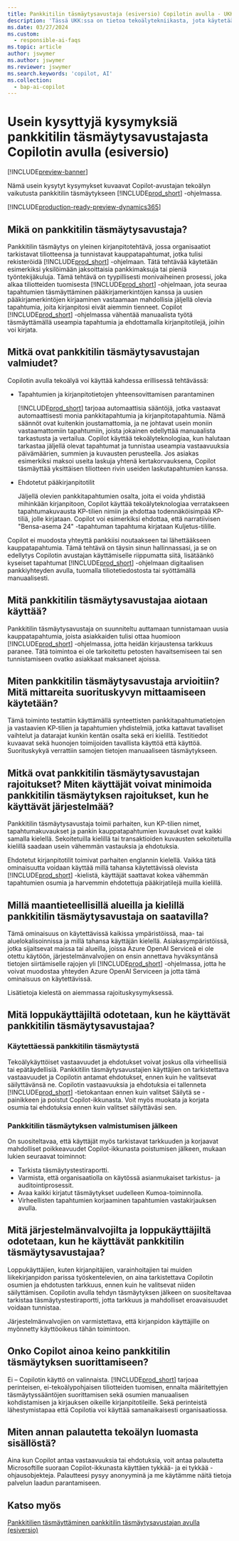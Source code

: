 ```yaml
---
title: Pankkitilin täsmäytysavustaja (esiversio) Copilotin avulla - UKK
description: 'Tässä UKK:ssa on tietoa tekoälytekniikasta, jota käytetään pankkitilien ja tiliotteiden täsmäytykseen Business Centralissa. Siinä on tärkeitä seikkoja ja tietoja siitä, miten tekoälyä käytetään, miten sitä on testattu ja arvioitu, sekä tiettyjä rajoituksia.'
ms.date: 03/27/2024
ms.custom:
  - responsible-ai-faqs
ms.topic: article
author: jswymer
ms.author: jswymer
ms.reviewer: jswymer
ms.search.keywords: 'copilot, AI'
ms.collection:
  - bap-ai-copilot
---
```


# Usein kysyttyjä kysymyksiä pankkitilin täsmäytysavustajasta Copilotin avulla (esiversio)

[!INCLUDE[preview-banner](includes/preview-banner.md)]

Nämä usein kysytyt kysymykset kuvaavat Copilot-avustajan tekoälyn vaikutusta pankkitilin täsmäytykseen [!INCLUDE[prod_short](includes/prod_short.md)] -ohjelmassa.

[!INCLUDE[production-ready-preview-dynamics365](includes/production-ready-preview-dynamics365.md)]

## Mikä on pankkitilin täsmäytysavustaja?

Pankkitilin täsmäytys on yleinen kirjanpitotehtävä, jossa organisaatiot tarkistavat tiliotteensa ja tunnistavat kauppatapahtumat, jotka tulisi rekisteröidä [!INCLUDE[prod_short](includes/prod_short.md)] -ohjelmaan. Tätä tehtävää käytetään esimerkiksi yksilöimään jaksoittaisia pankkimaksuja tai pieniä työntekijäkuluja. Tämä tehtävä on tyypillisesti monivaiheinen prosessi, joka alkaa tiliotteiden tuomisesta [!INCLUDE[prod_short](includes/prod_short.md)] -ohjelmaan, jota seuraa tapahtumien täsmäyttäminen pääkirjamerkintöjen kanssa ja uusien pääkirjamerkintöjen kirjaaminen vastaamaan mahdollisia jäljellä olevia tapahtumia, joita kirjanpitosi eivät aiemmin tienneet. Copilot [!INCLUDE[prod_short](includes/prod_short.md)] -ohjelmassa vähentää manuaalista työtä täsmäyttämällä useampia tapahtumia ja ehdottamalla kirjanpitotilejä, joihin voi kirjata. 

## Mitkä ovat pankkitilin täsmäytysavustajan valmiudet?

Copilotin avulla tekoälyä voi käyttää kahdessa erillisessä tehtävässä: 

- Tapahtumien ja kirjanpitotietojen yhteensovittamisen parantaminen 

   [!INCLUDE[prod_short](includes/prod_short.md)] tarjoaa automaattisia sääntöjä, jotka vastaavat automaattisesti monia pankkitapahtumia ja kirjanpitotapahtumia. Nämä säännöt ovat kuitenkin joustamattomia, ja ne johtavat usein moniin vastaamattomiin tapahtumiin, joista jokainen edellyttää manuaalista tarkastusta ja vertailua. Copilot käyttää tekoälyteknologiaa, kun halutaan tarkastaa jäljellä olevat tapahtumat ja tunnistaa useampia vastaavuuksia päivämäärien, summien ja kuvausten perusteella. Jos asiakas esimerkiksi maksoi useita laskuja yhtenä kertakorvauksena, Copilot täsmäyttää yksittäisen tiliotteen rivin useiden laskutapahtumien kanssa. 
 
- Ehdotetut pääkirjanpitotilit 

   Jäljellä olevien pankkitapahtumien osalta, joita ei voida yhdistää mihinkään kirjanpitoon, Copilot käyttää tekoälyteknologiaa verratakseen tapahtumakuvausta KP-tilien nimiin ja ehdottaa todennäköisimpää KP-tiliä, jolle kirjataan. Copilot voi esimerkiksi ehdottaa, että narratiivisen "Bensa-asema 24" -tapahtuman tapahtuma kirjataan Kuljetus-tilille. 

Copilot ei muodosta yhteyttä pankkiisi noutaakseen tai lähettääkseen kauppatapahtumia. Tämä tehtävä on täysin sinun hallinnassasi, ja se on edellytys Copilotin avustajan käyttämiselle riippumatta siitä, lisätäänkö kyseiset tapahtumat [!INCLUDE[prod_short](includes/prod_short.md)] -ohjelmaan digitaalisen pankkiyhteyden avulla, tuomalla tiliotetiedostosta tai syöttämällä manuaalisesti. 

## Mitä pankkitilin täsmäytysavustajaa aiotaan käyttää?

Pankkitilin täsmäytysavustaja on suunniteltu auttamaan tunnistamaan uusia kauppatapahtumia, joista asiakkaiden tulisi ottaa huomioon [!INCLUDE[prod_short](includes/prod_short.md)] -ohjelmassa, jotta heidän kirjaustensa tarkkuus paranee. Tätä toimintoa ei ole tarkoitettu petosten havaitsemiseen tai sen tunnistamiseen ovatko asiakkaat maksaneet ajoissa.   

## Miten pankkitilin täsmäytysavustaja arvioitiin? Mitä mittareita suorituskyvyn mittaamiseen käytetään?

Tämä toiminto testattiin käyttämällä synteettisten pankkitapahtumatietojen ja vastaavien KP-tilien ja tapahtumien yhdistelmiä, jotka kattavat tavalliset vaihtelut ja datarajat kunkin kentän osalta sekä eri kielillä. Testitiedot kuvaavat sekä huonojen toimijoiden tavallista käyttöä että käyttöä. Suorituskykyä verrattiin samojen tietojen manuaaliseen täsmäytykseen. 

## Mitkä ovat pankkitilin täsmäytysavustajan rajoitukset? Miten käyttäjät voivat minimoida pankkitilin täsmäytyksen rajoitukset, kun he käyttävät järjestelmää?

Pankkitilin täsmäytysavustaja toimii parhaiten, kun KP-tilien nimet, tapahtumakuvaukset ja pankin kauppatapahtumien kuvaukset ovat kaikki samalla kielellä. Sekoitetuilla kielillä tai transaktioiden kuvausten sekoitetuilla kielillä saadaan usein vähemmän vastauksia ja ehdotuksia. 

Ehdotetut kirjanpitotilit toimivat parhaiten englannin kielellä. Vaikka tätä ominaisuutta voidaan käyttää millä tahansa käytettävissä olevista [!INCLUDE[prod_short](includes/prod_short.md)] -kielistä, käyttäjät saattavat kokea vähemmän tapahtumien osumia ja harvemmin ehdotettuja pääkirjatilejä muilla kielillä. 
<!--

## What operational factors and settings allow for effective and responsible use of the feature?


-->
## Millä maantieteellisillä alueilla ja kielillä pankkitilin täsmäytysavustaja on saatavilla? 

Tämä ominaisuus on käytettävissä kaikissa ympäristöissä, maa- tai aluelokalisoinnissa ja millä tahansa käyttäjän kielellä. Asiakasympäristöissä, jotka sijaitsevat maissa tai alueilla, joissa Azure OpenAI Serviceä ei ole otettu käytöön, järjestelmänvalvojien on ensin annettava hyväksyntänsä tietojen siirtämiselle rajojen yli [!INCLUDE[prod_short](includes/prod_short.md)] -ohjelmassa, jotta he voivat muodostaa yhteyden Azure OpenAI Serviceen ja jotta tämä ominaisuus on käytettävissä. 

Lisätietoja kielestä on aiemmassa rajoituskysymyksessä.  

## Mitä loppukäyttäjiltä odotetaan, kun he käyttävät pankkitilin täsmäytysavustajaa? 

### Käytettäessä pankkitilin täsmäytystä 

Tekoälykäyttöiset vastaavuudet ja ehdotukset voivat joskus olla virheellisiä tai epätäydellisiä. Pankkitilin täsmäytysavustajien käyttäjien on tarkistettava vastaavuudet ja Copilotin antamat ehdotukset, ennen kuin he valitsevat säilyttävänsä ne. Copilotin vastaavuuksia ja ehdotuksia ei tallenneta [!INCLUDE[prod_short](includes/prod_short.md)] -tietokantaan ennen kuin valitset Säilytä se -painikkeen ja poistut Copilot-ikkunasta. Voit myös muokata ja korjata osumia tai ehdotuksia ennen kuin valitset säilyttäväsi sen. 

### Pankkitilin täsmäytyksen valmistumisen jälkeen 

On suositeltavaa, että käyttäjät myös tarkistavat tarkkuuden ja korjaavat mahdolliset poikkeavuudet Copilot-ikkunasta poistumisen jälkeen, mukaan lukien seuraavat toiminnot: 

- Tarkista täsmäytystestiraportti. 
- Varmista, että organisaatiolla on käytössä asianmukaiset tarkistus- ja auditointiprosessit. 
- Avaa kaikki kirjatut täsmäytykset uudelleen Kumoa-toiminnolla. 
- Virheellisten tapahtumien korjaaminen tapahtumien vastakirjauksen avulla. 

## Mitä järjestelmänvalvojilta ja loppukäyttäjiltä odotetaan, kun he käyttävät pankkitilin täsmäytysavustajaa? 

Loppukäyttäjien, kuten kirjanpitäjien, varainhoitajien tai muiden liikekirjanpidon parissa työskentelevien, on aina tarkistettava Copilotin osumien ja ehdotusten tarkkuus, ennen kuin he valitsevat niiden säilyttämisen. Copilotin avulla tehdyn täsmäytyksen jälkeen on suositeltavaa tarkistaa täsmäytystestiraportti, jotta tarkkuus ja mahdolliset eroavaisuudet voidaan tunnistaa. 

Järjestelmänvalvojien on varmistettava, että kirjanpidon käyttäjille on myönnetty käyttöoikeus tähän toimintoon. 

## Onko Copilot ainoa keino pankkitilin täsmäytyksen suorittamiseen? 

Ei – Copilotin käyttö on valinnaista. [!INCLUDE[prod_short](includes/prod_short.md)] tarjoaa perinteisen, ei-tekoälypohjaisen tiliotteiden tuomisen, ennalta määritettyjen täsmäytyssääntöjen suorittamisen sekä osumien manuaalisen kohdistamisen ja kirjauksen oikeille kirjanpitotileille. Sekä perinteistä lähestymistapaa että Copilotia voi käyttää samanaikaisesti organisaatiossa. 

## Miten annan palautetta tekoälyn luomasta sisällöstä?

Aina kun Copilot antaa vastaavuuksia tai ehdotuksia, voit antaa palautetta Microsoftille suoraan Copilot-ikkunasta käyttäen tykkää- ja ei tykkää -ohjausobjekteja. Palautteesi pysyy anonyyminä ja me käytämme näitä tietoja palvelun laadun parantamiseen.


## Katso myös

[Pankkitilien täsmäyttäminen pankkitilin täsmäytysavustajan avulla (esiversio)](bank-reconciliation-with-copilot.md)
